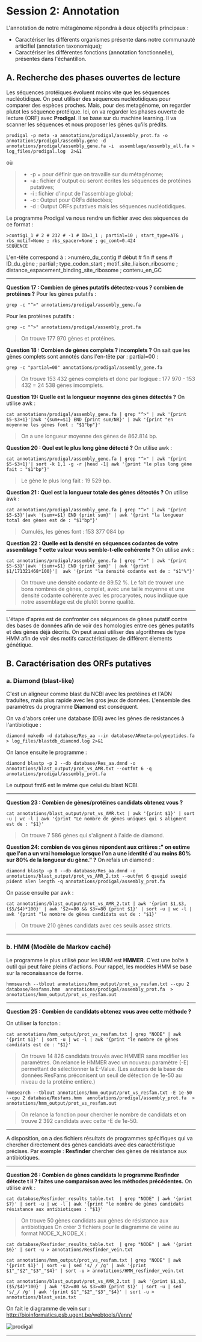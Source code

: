 # Session 2: Annotation

L'annotation de notre métagénome répondra à deux objectifs principaux : 
 * Caractériser les différents organismes présente dans notre communauté articifiel (annotation taxonomique); 
 * Caractériser les différentes fonctions (annotation fonctionnelle), présentes dans l'échantillon.

## A. Recherche des phases ouvertes de lecture

Les séquences protéiques évoluent moins vite que les séquences nucléotidique. On peut utiliser des séquences nucléotidiques pour comparer des espèces proches. Mais, pour des metagénome, on regarder plutot les séquence protéique. Ici, on va regarder les phases ouverte de lecture (ORF) avec **Prodigal**. Il se base sur du machine learning. Il va scanner les séquences et nous proposer les gènes qu'ils prédits.

```
prodigal -p meta -a annotations/prodigal/assembly_prot.fa -o annotations/prodigal/assembly.gene -d annotations/prodigal/assembly_gene.fa -i  assemblage/assembly_all.fa > log_files/prodigal.log  2>&1
```
où
> * -p = pour définir que on travaille sur du métagénome;
> * -a : fichier d'output où seront écrites les séquences de protéines putatives;
> * -i : fichier d'input de l'assemblage global;
> * -o : Output pour ORFs détectées;
> * -d : Output ORFs putatives mais les séquences nucléotidiques.

Le programme Prodigal va nous rendre un fichier avec des séquences de ce format :
```
>contig1_1 # 2 # 232 # -1 # ID=1_1 ; partial=10 ; start_type=ATG ; rbs_motif=None ; rbs_spacer=None ; gc_cont=0.424
SEQUENCE
```
L'en-tête correspond à : >numéro_du_contig # début # fin # sens # ID_du_gène ; partial ; type_codon_start ; motif_site_liaison_ribosome ; distance_espacement_binding_site_ribosome ; contenu_en_GC

-----------------------------------------------------------------------------------------------------------------------------------------------------------
**Question 17 : Combien de gènes putatifs détectez-vous ? combien de protéines ?**
Pour les gènes putatifs :
```
grep -c "^>" annotations/prodigal/assembly_gene.fa
```
Pour les protéines putatifs :
```
grep -c "^>" annotations/prodigal/assembly_prot.fa
```
>On trouve 177 970 gènes et protéines.

**Question 18 : Combien de gènes complets ? incomplets ?**
On sait que les gènes complets sont annotés dans l'en-tête par : partial=00 :
```
grep -c "partial=00" annotations/prodigal/assembly_gene.fa 
```
>On trouve 153 432 gènes complets et donc par logique : 177 970 - 153 432 = 24 538 gènes imcomplets.

**Question 19: Quelle est la longueur moyenne des gènes détectés ?**
On utilise awk :
```
cat annotations/prodigal/assembly_gene.fa | grep "^>" | awk '{print $5-$3+1}'|awk '{sum+=$1} END {print sum/NR}' | awk '{print "en moyennne les gènes font : "$1"bp"}'
```
>On a une longueur moyenne des gènes de 862.814 bp.

**Question 20 : Quel est le plus long gène détecté ?**
On utilise awk :
```
cat annotations/prodigal/assembly_gene.fa | grep "^>" | awk '{print $5-$3+1}'| sort -k 1,1 -g -r |head -1| awk '{print "le plus long gène fait : "$1"bp"}'
```
>Le gène le plus long fait : 19 529 bp.

**Question 21 : Quel est la longueur totale des gènes détectés ?**
On utilise awk :
```
cat annotations/prodigal/assembly_gene.fa | grep "^>" | awk '{print $5-$3}'|awk '{sum+=$1} END {print sum}' | awk '{print "la longueur total des gènes est de : "$1"bp"}'
```
>Cumulés, les gènes font : 153 377 084 bp

**Question 22 : Quelle est la densité en séquences codantes de votre assemblage ? cette valeur vous semble-t-elle cohérente ?**
On utilise awk :
```
cat annotations/prodigal/assembly_gene.fa | grep "^>" | awk '{print $5-$3}'|awk '{sum+=$1} END {print sum}' | awk '{print $1/171321468*100}'|  awk '{print "la densité codante est de : "$1"%"}'
```
>On trouve une densité codante de 89.52 %. Le fait de trouver une bons nombres de gènes, complet, avec une taille moyenne et une densité codante cohérente avec les procaryotes, nous indiique que notre assemblage est de plutôt bonne qualité.
-----------------------------------------------------------------------------------------------------------------------------------------------------------
L'étape d'après est de confronter ces séquences de gènes putatif contre des bases de données afin de voir des homologies entre ces gènes putatifs et des gènes déjà décrits. On peut aussi utiliser des algorithmes de type HMM afin de voir des motifs caractéristiques de différent élements génétique.

## B. Caractérisation des ORFs putatives

### a. Diamond (blast-like)

C'est un aligneur comme blast du NCBI avec les protéines et l'ADN traduites, mais plus rapide avec les gros jeux de données. L'ensemble des paramètres du programme **Diamond** est conséquent.

On va d'abors créer une database (DB) avec les gènes de resistances à l'antibiotique :
```
diamond makedb -d database/Res_aa --in database/ARmeta-polypeptides.fa > log_files/blastdb_diamond.log 2>&1
```

On lance ensuite le programme :
```
diamond blastp -p 2 --db database/Res_aa.dmnd -o annotations/blast_output/prot_vs_AMR.txt --outfmt 6 -q annotations/prodigal/assembly_prot.fa
```
Le outpout fmt6 est le même que celui du blast NCBI.

-----------------------------------------------------------------------------------------------------------------------------------------------------------
**Question 23 : Combien de gènes/protéines candidats obtenez vous ?**
```
cat annotations/blast_output/prot_vs_AMR.txt | awk '{print $1}' | sort -u | wc -l | awk '{print "Le nombre de gènes uniques qui s alignent est de : "$1}'
```
>On trouve 7 586 gènes qui s'alignent à l'aide de diamond. 

**Question 24: combien de vos gènes répondent aux critères :" on estime que l'on a un vrai homologue lorsque l'on a une identité d'au moins 80% sur 80% de la longueur du gène." ?**
On refais un diamond :
```
diamond blastp -p 8 --db database/Res_aa.dmnd -o annotations/blast_output/prot_vs_AMR_2.txt --outfmt 6 qseqid sseqid pident slen length -q annotations/prodigal/assembly_prot.fa
```
On passe ensuite par awk :
```
cat annotations/blast_output/prot_vs_AMR_2.txt | awk '{print $1,$3,($5/$4)*100}' | awk '$2>=80 && $3>=80 {print $1}' | sort -u | wc -l | awk '{print "le nombre de gènes candidats est de : "$1}'
```
>On trouve 210 gènes candidats avec ces seuils assez stricts.
-----------------------------------------------------------------------------------------------------------------------------------------------------------
### b. HMM (Modèle de Markov caché)

Le programme le plus utilisé pour les HMM est **HMMER**. C'est une boîte à outil qui peut faire pleins d'actions. Pour rappel, les modèles HMM se base sur la reconaissance de forme.
```
hmmsearch --tblout annotations/hmm_output/prot_vs_resfam.txt --cpu 2 database/Resfams.hmm  annotations/prodigal/assembly_prot.fa  >  annotations/hmm_output/prot_vs_resfam.out
```
-----------------------------------------------------------------------------------------------------------------------------------------------------------
**Question 25 : Combien de candidats obtenez vous avec cette méthode ?**

On utiliser la foncton :
```
cat annotations/hmm_output/prot_vs_resfam.txt | grep "NODE" | awk '{print $1}' | sort -u | wc -l | awk '{print "le nombre de gènes candidats est de : "$1}'
```
>On trouve 14 826 candidats trouvés avec HMMER sans modifier les paramètres.
On relance le HMMER avec un nouveau paramètre (-E) permettant de sélectionner la E-Value. (Les auteurs de la base de données ResFams préconisent un seuil de détection de 1e-50 au niveau de la protéine entière.)
```
hmmsearch --tblout annotations/hmm_output/prot_vs_resfam.txt -E 1e-50 --cpu 2 database/Resfams.hmm  annotations/prodigal/assembly_prot.fa  >  annotations/hmm_output/prot_vs_resfam.out
```
>On relance la fonction pour chercher le nombre de candidats et on trouve 2 392 candidats avec cette -E de  1e-50.
-----------------------------------------------------------------------------------------------------------------------------------------------------------

A disposition, on a des fichiers résultats de programmes spécifiques qui va chercher directement des gènes candidats avec des caractéristique précises. Par exemple : **Resfinder** chercher des gènes de résistance aux antibiotiques.

-----------------------------------------------------------------------------------------------------------------------------------------------------------
**Question 26 : Combien de gènes candidats le programme Resfinder détecte t il ? faites une comparaison avec les méthodes précédentes.**
On utilise awk :
```
cat database/Resfinder_results_table.txt  | grep "NODE" | awk '{print $7}' | sort -u | wc -l | awk '{print "le nombre de gènes candidats résistance aux antibiotiques : "$1}'
```
>On trouve 50 gènes candidats aux gènes de résistance aux antibiotiques
On créer 3 fichiers pour le diagramme de veine au format NODE_X_NODE_X :
```
cat database/Resfinder_results_table.txt  | grep "NODE" | awk '{print $6}' | sort -u > annotations/Resfinder_vein.txt
```
```
cat annotations/hmm_output/prot_vs_resfam.txt | grep "NODE" | awk '{print $1}' | sort -u | sed 's/_/ /g' | awk '{print $1"_"$2"_"$3"_"$4}' | sort -u > annotations/HMM_resfinder_vein.txt
```
```
cat annotations/blast_output/prot_vs_AMR_2.txt | awk '{print $1,$3,($5/$4)*100}' | awk '$2>=80 && $3>=80 {print $1}' | sort -u | sed 's/_/ /g' | awk '{print $1"_"$2"_"$3"_"$4}' | sort -u > annotations/blast_vein.txt
```
On fait le diagramme de vein sur : http://bioinformatics.psb.ugent.be/webtools/Venn/

![prodigal](/pictures/venn_result29840.png)

-----------------------------------------------------------------------------------------------------------------------------------------------------------
